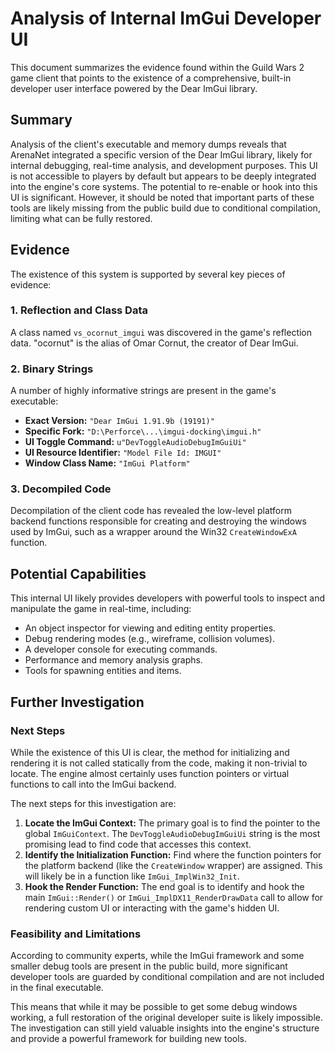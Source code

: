 # Analysis of Internal ImGui Developer UI

This document summarizes the evidence found within the Guild Wars 2 game client that points to the existence of a comprehensive, built-in developer user interface powered by the Dear ImGui library.

## Summary

Analysis of the client's executable and memory dumps reveals that ArenaNet integrated a specific version of the Dear ImGui library, likely for internal debugging, real-time analysis, and development purposes. This UI is not accessible to players by default but appears to be deeply integrated into the engine's core systems. The potential to re-enable or hook into this UI is significant. However, it should be noted that important parts of these tools are likely missing from the public build due to conditional compilation, limiting what can be fully restored.

## Evidence

The existence of this system is supported by several key pieces of evidence:

### 1. Reflection and Class Data

A class named `vs_ocornut_imgui` was discovered in the game's reflection data. "ocornut" is the alias of Omar Cornut, the creator of Dear ImGui.

### 2. Binary Strings

A number of highly informative strings are present in the game's executable:

- **Exact Version:** `"Dear ImGui 1.91.9b (19191)"`
- **Specific Fork:** `"D:\Perforce\...\imgui-docking\imgui.h"`
- **UI Toggle Command:** `u"DevToggleAudioDebugImGuiUi"`
- **UI Resource Identifier:** `"Model File Id: IMGUI"`
- **Window Class Name:** `"ImGui Platform"`

### 3. Decompiled Code

Decompilation of the client code has revealed the low-level platform backend functions responsible for creating and destroying the windows used by ImGui, such as a wrapper around the Win32 `CreateWindowExA` function.

## Potential Capabilities

This internal UI likely provides developers with powerful tools to inspect and manipulate the game in real-time, including:

- An object inspector for viewing and editing entity properties.
- Debug rendering modes (e.g., wireframe, collision volumes).
- A developer console for executing commands.
- Performance and memory analysis graphs.
- Tools for spawning entities and items.

## Further Investigation

### Next Steps

While the existence of this UI is clear, the method for initializing and rendering it is not called statically from the code, making it non-trivial to locate. The engine almost certainly uses function pointers or virtual functions to call into the ImGui backend.

The next steps for this investigation are:

1.  **Locate the ImGui Context:** The primary goal is to find the pointer to the global `ImGuiContext`. The `DevToggleAudioDebugImGuiUi` string is the most promising lead to find code that accesses this context.
2.  **Identify the Initialization Function:** Find where the function pointers for the platform backend (like the `CreateWindow` wrapper) are assigned. This will likely be in a function like `ImGui_ImplWin32_Init`.
3.  **Hook the Render Function:** The end goal is to identify and hook the main `ImGui::Render()` or `ImGui_ImplDX11_RenderDrawData` call to allow for rendering custom UI or interacting with the game's hidden UI.

### Feasibility and Limitations

According to community experts, while the ImGui framework and some smaller debug tools are present in the public build, more significant developer tools are guarded by conditional compilation and are not included in the final executable.

This means that while it may be possible to get some debug windows working, a full restoration of the original developer suite is likely impossible. The investigation can still yield valuable insights into the engine's structure and provide a powerful framework for building new tools.